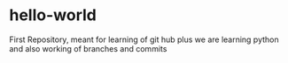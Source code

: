 # hello-world
First Repository, meant for learning of git hub
plus we are learning python and also working of branches and commits
